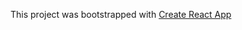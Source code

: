This project was bootstrapped with [Create React App](https://github.com/facebook/create-react-app)


